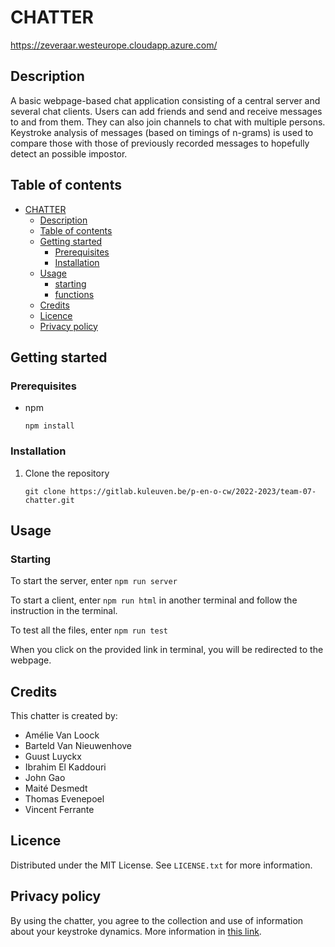 # CHATTER
https://zeveraar.westeurope.cloudapp.azure.com/
## Description

A basic webpage-based chat application consisting of a central server and several chat clients.
Users can add friends and send and receive messages to and from them. They can also join channels to chat with multiple persons.
Keystroke analysis of messages (based on timings of n-grams) is used to compare those with those of previously recorded messages to hopefully detect an possible impostor.

## Table of contents

- [CHATTER](#chatter)
  - [Description](#description)
  - [Table of contents](#table-of-contents)
  - [Getting started](#getting-started)
    - [Prerequisites](#prerequisites)
    - [Installation](#installation)
  - [Usage](#usage)
    - [starting](#starting)
    - [functions](#functions)
  - [Credits](#credits)
  - [Licence](#licence)
  - [Privacy policy](#privacy-policy)

## Getting started

### Prerequisites

- npm
  ```
  npm install
  ```

### Installation

1. Clone the repository
   ```
   git clone https://gitlab.kuleuven.be/p-en-o-cw/2022-2023/team-07-chatter.git
   ```

## Usage

### Starting

To start the server, enter `npm run server`

To start a client, enter `npm run html` in another terminal and follow the instruction in the terminal.

To test all the files, enter `npm run test`


When you click on the provided link in terminal, you will be redirected to the webpage.



## Credits

This chatter is created by:

- Amélie Van Loock
- Barteld Van Nieuwenhove
- Guust Luyckx
- Ibrahim El Kaddouri
- John Gao
- Maité Desmedt
- Thomas Evenepoel
- Vincent Ferrante

## Licence

Distributed under the MIT License. See `LICENSE.txt` for more information.

## Privacy policy

By using the chatter, you agree to the collection and use of information about your keystroke dynamics.
More information in [this link](https://www.privacypolicies.com/live/8ccc2e80-5bb8-4b90-a16c-f4a185705867).

